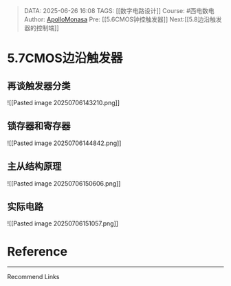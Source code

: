 > DATA: 2025-06-26 16:08
> TAGS: [[数字电路设计]]
> Course: #西电数电 
> Author: [ApolloMonasa](https://github.com/ApolloMonasa)
> Pre: [[5.6CMOS钟控触发器]]
> Next:[[5.8边沿触发器的控制端]]


# 5.7CMOS边沿触发器
## 再谈触发器分类
![[Pasted image 20250706143210.png]]
## 锁存器和寄存器
![[Pasted image 20250706144842.png]]
## 主从结构原理
![[Pasted image 20250706150606.png]]
## 实际电路
![[Pasted image 20250706151057.png]]


# Reference


---
Recommend Links
